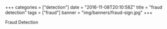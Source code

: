 +++
categories = ["detection"]
date = "2016-11-08T20:10:58Z"
title = "fraud detection"
tags = ["fraud"]
banner = "img/banners/fraud-sign.jpg"
+++

Fraud Detection